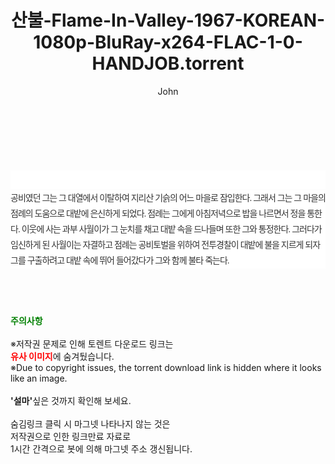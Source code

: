 ﻿---
layout: post
title:  "산불-Flame-In-Valley-1967-KOREAN-1080p-BluRay-x264-FLAC-1-0-HANDJOB.torrent"
author: John
categories: [ 영화 ]
tags: [  ]
image:  
description: "산불-Flame-In-Valley-1967-KOREAN-1080p-BluRay-x264-FLAC-1-0-HANDJOB torrent 정보 공유"
toc: true
toc_sticky: true
---

<br>
<div class="view-img">
<a class="view_image" href="http://torrentmobile60.com/bbs/view_image.php?fn=%2Fdata%2Ffile%2Fmovie%2F3659260999_GlJX4ZtI_5837c925c2703aa5df74053b6d3f9813851dbdfb.jpg" target="_blank"><img alt="" class="img-tag" content="http://torrentmobile60.com/data/file/movie/3659260999_GlJX4ZtI_5837c925c2703aa5df74053b6d3f9813851dbdfb.jpg" itemprop="image" src="http://torrentmobile60.com/data/file/movie/3659260999_GlJX4ZtI_5837c925c2703aa5df74053b6d3f9813851dbdfb.jpg"/></a></div><div class="view-content" itemprop="description">
<p><br/></p><div class="title_area" style="margin:0px 0px 9px;padding:0px;list-style:none;font-size:12px;font-family:'나눔고딕', NanumGothic, '돋움', Dotum, Helvetica, 'AppleSDGothicNeo-Medium', AppleGothic, sans-serif;height:30px;float:none;background-color:rgb(255,255,255);"><h4 class="h_story" style="margin:5px 10px 0px 0px;padding:0px;list-style:none;font-size:12px;font-family:'돋움', sans-serif;height:18px;width:49px;background:url(&quot;https://ssl.pstatic.net/static/movie/2020/10/h_tx_sp5.png&quot;) no-repeat 0px -17px;float:left;"><strong class="blind" style="margin:0px;padding:0px;list-style:none;font-size:0px;font-family:inherit;color:inherit;width:1px;height:1px;line-height:0;">줄거리</strong></h4></div><p class="con_tx" style="margin-top:-7px;margin-bottom:-6px;list-style:none;font-size:14px;font-family:'나눔고딕', NanumGothic, '돋움', Dotum, Helvetica, 'AppleSDGothicNeo-Medium', AppleGothic, sans-serif;color:rgb(51,51,51);background-image:url(&quot;https://ssl.pstatic.net/static/movie/2014/01/blank.gif&quot;);letter-spacing:-1px;line-height:25px;background-color:rgb(255,255,255);">공비였던 그는 그 대열에서 이탈하여 지리산 기슭의 어느 마을로 잠입한다. 그래서 그는 그 마을의 점례의 도움으로 대밭에 은신하게 되었다. 점례는 그에게 아침저녁으로 밥을 나르면서 정을 통한다. 이웃에 사는 과부 사월이가 그 눈치를 채고 대밭 속을 드나들며 또한 그와 통정한다. 그러다가 임신하게 된 사월이는 자결하고 점례는 공비토벌을 위하여 전투경찰이 대밭에 불을 지르게 되자 그를 구출하려고 대밭 속에 뛰어 들어갔다가 그와 함께 불타 죽는다.</p> </div>
    
<br><br><br>
<p data-ke-size="size16"><b><span style="color: green;">주의사항</span></b><br /><br />※저작권 문제로 인해 토렌트 다운로드 링크는<br /><b><span style="color: red;">유사 이미지</span></b>에 숨겨뒀습니다.<br />※Due to copyright issues, the torrent download link is hidden where it looks like an image.<br /><br /><b>'설마'</b>싶은 것까지 확인해 보세요.<br /><br />숨김링크 클릭 시 마그넷 나타나지 않는 것은<br />저작권으로 인한 링크만료 자료로<br />1시간 간격으로 봇에 의해 마그넷 주소 갱신됩니다.</p>
